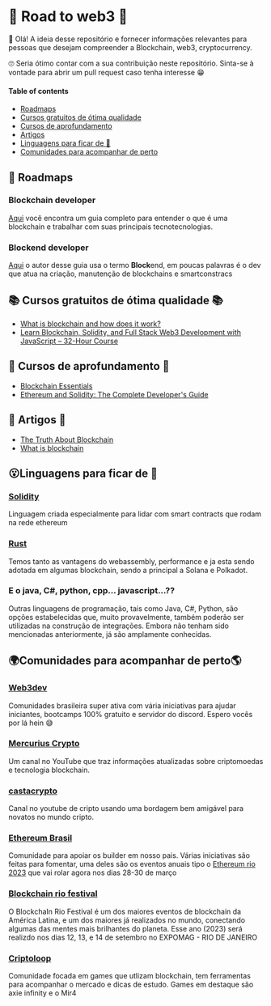 
# 🚀 Road to web3 🚀

👋 Olá! A ideia desse repositório e fornecer informações relevantes para pessoas que desejam compreender a Blockchain, web3, cryptocurrency. 

🙄 Seria ótimo contar com a sua contribuição neste repositório. Sinta-se à vontade para abrir um pull request caso tenha interesse 😁

#### Table of contents
- [Roadmaps](#-roadmaps)
- [Cursos gratuitos de ótima qualidade](#-roadmaps)
- [Cursos de aprofundamento](#-cursos-de-aprofundamento-)
- [Artigos](#-artigos-)
- [Linguagens para ficar de 👀](#linguagens-para-ficar-de-)
- [Comunidades para acompanhar de perto](#comunidades-para-acompanhar-de-perto)


## 🤯 Roadmaps

### Blockchain developer

[Aqui](https://roadmap.sh/blockchain
) você encontra um guia completo para entender o que é uma blockchain e trabalhar com suas principais tecnotecnologias.


### Blockend developer

[Aqui](https://github.com/Envoy-VC/blockend-developer-roadmap) o autor desse guia usa o termo **Block**end, em poucas palavras é o dev que atua na criação, manutenção de blockchains e smartconstracs

## 📚 Cursos gratuitos de ótima qualidade 📚

- [What is blockchain and how does it work?](https://www.youtube.com/watch?v=SSo_EIwHSd4&ab_channel=SimplyExplained)
- [Learn Blockchain, Solidity, and Full Stack Web3 Development with JavaScript – 32-Hour Course](https://www.youtube.com/watch?v=gyMwXuJrbJQ&ab_channel=freeCodeCamp.org)

## 📗 Cursos de aprofundamento 📗

- [Blockchain Essentials](https://learn.acloud.guru/course/5f0e00da-f02e-4953-b450-45e3cb36f0bd/overview)
- [Ethereum and Solidity: The Complete Developer's Guide](https://www.udemy.com/course/ethereum-and-solidity-the-complete-developers-guide/)

## 📓 Artigos 📓

- [The Truth About Blockchain](https://hbr.org/2017/01/the-truth-about-blockchain)
- [What is blockchain](https://cse.sc.edu/~mgv/csce190f18/diPierro_mcs2017050092.pdf)

## 😮Linguagens para ficar de 👀

### [Solidity](https://docs.soliditylang.org/en/v0.8.18/#)

Linguagem criada especialmente para lidar com smart contracts que rodam na rede ethereum

### [Rust](https://www.rust-lang.org/)

Temos tanto as vantagens do webassembly, performance e ja esta sendo adotada em algumas blockchain, sendo a principal a Solana e Polkadot.

### E o java, C#, python, cpp... javascript...??

Outras linguagens de programação, tais como Java, C#, Python, são opções estabelecidas que, muito provavelmente, também poderão ser utilizadas na construção de integrações. Embora não tenham sido mencionadas anteriormente, já são amplamente conhecidas.

## 🌍Comunidades para acompanhar de perto🌎

### [Web3dev](https://www.web3dev.com.br/)
Comunidades brasileira super ativa com vária iniciativas para ajudar iniciantes, bootcamps 100% gratuito e servidor do discord. Espero vocês por lá hein 😅

### [Mercurius Crypto](https://www.youtube.com/@mercurius-crypto)

Um canal no YouTube que traz informações atualizadas sobre criptomoedas e tecnologia blockchain.

### [castacrypto](www.youtube.com/@castacrypto/)

Canal no youtube de cripto usando uma bordagem bem amigável para novatos no mundo cripto.

### [Ethereum Brasil](https://www.ethereumbrasil.com/)

Comunidade para apoiar os builder em nosso pais. Várias iniciativas são feitas para fomentar, uma deles são os eventos anuais tipo o [Ethereum rio 2023](https://www.ethereumbrasil.com/ethereumrio) que vai rolar agora nos dias 28-30 de março

### [Blockchain rio festival](https://www.blockchainrio.com.br/)

O BlockchaIn Rio Festival é um dos maiores eventos de blockchain da América Latina, e um dos maiores já realizados no mundo, conectando algumas das mentes mais brilhantes do planeta. Esse ano (2023) será realizdo nos dias 12, 13, e 14 de setembro no EXPOMAG - RIO DE JANEIRO

### [Criptoloop](https://www.criptoloop.com.br/)

Comunidade focada em games que utlizam blockchain, tem ferramentas para acompanhar o mercado e dicas de estudo. Games em destaque são axie infinity e o Mir4




